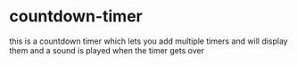 # countdown-timer

this is a countdown timer which lets you add multiple timers and will display them and a sound is played when the timer gets over
